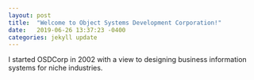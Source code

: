 ```yaml
---
layout: post
title:  "Welcome to Object Systems Development Corporation!"
date:   2019-06-26 13:37:23 -0400
categories: jekyll update
---
```


I started OSDCorp in 2002 with a view to designing business information systems for niche industries.
